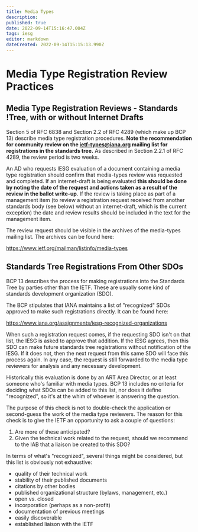 ```yaml
---
title: Media Types
description: 
published: true
date: 2022-09-14T15:16:47.004Z
tags: iesg
editor: markdown
dateCreated: 2022-09-14T15:15:13.990Z
---
```


# Media Type Registration Review Practices 

## Media Type Registration Reviews - Standards !Tree, with or without Internet Drafts 

Section 5 of RFC 6838 and Section 2.2 of RFC 4289 (which make up BCP 13) describe media type registration procedures.  **Note the recommendation for community review on the ietf-types@iana.org mailing list for registrations in the standards tree.**
As described in Section 2.2.1 of RFC 4289, the review period is two weeks.

An AD who requests IESG evaluation of a document containing a media type registration should confirm that media-types review was requested and completed.  If an internet-draft is being evaluated **this should be done by noting the date of the request and actions taken as a result of the review in the ballot write-up**.  If the review is taking place as part of a management item (to review a registration request received from another standards body (see below) without an internet-draft, which is the current exception) the date and review results should be included in the text for the management item.

The review request should be visible in the archives of the media-types mailing list.  The archives can be found here:

   https://www.ietf.org/mailman/listinfo/media-types

## Standards Tree Registrations From Other SDOs

BCP 13 describes the process for making registrations into the Standards Tree by parties other than the IETF.  These are usually some kind of standards development organization (SDO).

The BCP stipulates that IANA maintains a list of "recognized" SDOs approved to make such registrations directly.  It can be found here:

https://www.iana.org/assignments/iesg-recognized-organizations

When such a registration request comes, if the requesting SDO isn't on that list, the IESG is asked to approve that addition.  If the IESG agrees, then this SDO can make future standards tree registrations without notification of the IESG.  If it does not, then the next request from this same SDO will face this process again.  In any case, the request is still forwarded to the media type reviewers for analysis and any necessary development.

Historically this evaluation is done by an ART Area Director, or at least someone who's familiar with media types.  BCP 13 includes no criteria for deciding what SDOs can be added to this list, nor does it define "recognized", so it's at the whim of whoever is answering the question.

The purpose of this check is not to double-check the application or second-guess the work of the media type reviewers.  The reason for this check is to give the IETF an opportunity to ask a couple of questions:

1. Are more of these anticipated?
1. Given the technical work related to the request, should we recommend to the IAB that a liaison be created to this SDO?

In terms of what's "recognized", several things might be considered, but this list is obviously not exhaustive:

* quality of their technical work
* stability of their published documents
* citations by other bodies
* published organizational structure (bylaws, management, etc.)
* open vs. closed
* incorporation (perhaps as a non-profit)
* documentation of previous meetings
* easily discoverable
* established liaison with the IETF